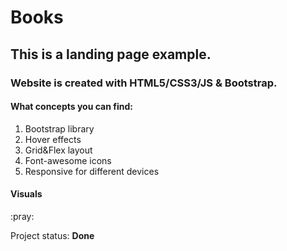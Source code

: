 # Books

## This is a landing page example.

### Website is created with HTML5/CSS3/JS & Bootstrap.

<div>
    <h4>What concepts you can find:</h4>
    <ol>
        <li>Bootstrap library</li>
        <li>Hover effects</li>
        <li>Grid&Flex layout</li>
        <li>Font-awesome icons </li>
        <li>Responsive for different devices</li>
    </ol>
</div>

<h4>Visuals</h4>
:pray:

<p>Project status: <span style="font-weight: bold;">Done<span></p>

